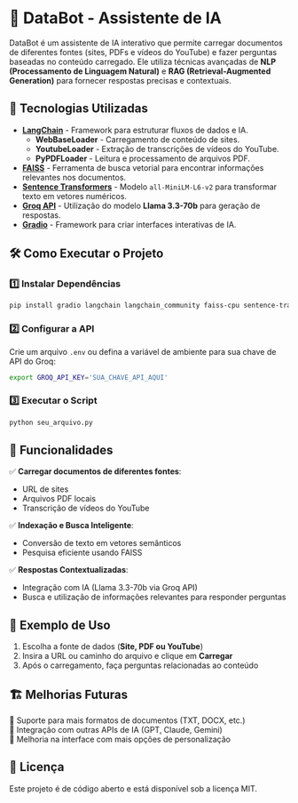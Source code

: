 # 🤖 DataBot - Assistente de IA

DataBot é um assistente de IA interativo que permite carregar documentos de diferentes fontes (sites, PDFs e vídeos do YouTube) e fazer perguntas baseadas no conteúdo carregado. Ele utiliza técnicas avançadas de **NLP (Processamento de Linguagem Natural)** e **RAG (Retrieval-Augmented Generation)** para fornecer respostas precisas e contextuais.

## 🚀 Tecnologias Utilizadas

- **[LangChain](https://www.langchain.com/)** - Framework para estruturar fluxos de dados e IA.
  - **WebBaseLoader** - Carregamento de conteúdo de sites.
  - **YoutubeLoader** - Extração de transcrições de vídeos do YouTube.
  - **PyPDFLoader** - Leitura e processamento de arquivos PDF.
- **[FAISS](https://faiss.ai/)** - Ferramenta de busca vetorial para encontrar informações relevantes nos documentos.
- **[Sentence Transformers](https://huggingface.co/sentence-transformers)** - Modelo `all-MiniLM-L6-v2` para transformar texto em vetores numéricos.
- **[Groq API](https://groq.com/)** - Utilização do modelo **Llama 3.3-70b** para geração de respostas.
- **[Gradio](https://www.gradio.app/)** - Framework para criar interfaces interativas de IA.

## 🛠️ Como Executar o Projeto

### 1️⃣ Instalar Dependências

```bash
pip install gradio langchain langchain_community faiss-cpu sentence-transformers
```

### 2️⃣ Configurar a API

Crie um arquivo `.env` ou defina a variável de ambiente para sua chave de API do Groq:

```bash
export GROQ_API_KEY='SUA_CHAVE_API_AQUI'
```

### 3️⃣ Executar o Script

```bash
python seu_arquivo.py
```

## 📌 Funcionalidades

✅ **Carregar documentos de diferentes fontes**: 
- URL de sites
- Arquivos PDF locais
- Transcrição de vídeos do YouTube

✅ **Indexação e Busca Inteligente**:
- Conversão de texto em vetores semânticos
- Pesquisa eficiente usando FAISS

✅ **Respostas Contextualizadas**:
- Integração com IA (Llama 3.3-70b via Groq API)
- Busca e utilização de informações relevantes para responder perguntas

## 📜 Exemplo de Uso

1. Escolha a fonte de dados (**Site, PDF ou YouTube**)
2. Insira a URL ou caminho do arquivo e clique em **Carregar**
3. Após o carregamento, faça perguntas relacionadas ao conteúdo

## 🏗️ Melhorias Futuras

🔹 Suporte para mais formatos de documentos (TXT, DOCX, etc.)  
🔹 Integração com outras APIs de IA (GPT, Claude, Gemini)  
🔹 Melhoria na interface com mais opções de personalização  

## 📄 Licença

Este projeto é de código aberto e está disponível sob a licença MIT.





  

